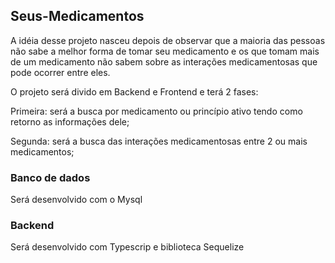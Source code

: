 ## Seus-Medicamentos

A idéia desse projeto nasceu depois de observar que a maioria das pessoas não sabe a melhor forma de tomar seu medicamento e os que tomam mais de um medicamento não sabem sobre as interações medicamentosas que pode ocorrer entre eles. 

O projeto será divido em Backend e Frontend e terá 2 fases: 

Primeira: será a busca por medicamento ou princípio ativo tendo como retorno as informações dele; 

Segunda: será a busca das interações medicamentosas entre 2 ou mais medicamentos;

### Banco de dados
Será desenvolvido com o Mysql

### Backend
Será desenvolvido com Typescrip e biblioteca Sequelize


